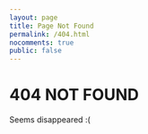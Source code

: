 ```yaml
---
layout: page
title: Page Not Found
permalink: /404.html
nocomments: true
public: false
---
```


# 404 NOT FOUND

Seems disappeared :(
